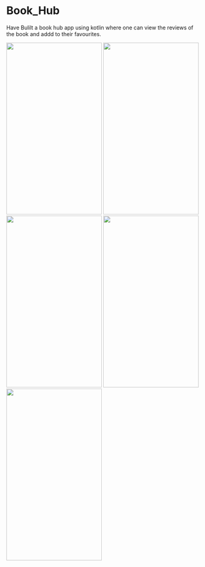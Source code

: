 # Book_Hub

 Have Bulilt a book hub app using kotlin where one can view the reviews of the book and addd to their favourites.

<img src="https://user-images.githubusercontent.com/42185028/119081144-007be380-ba19-11eb-8016-727371e91c47.jpg" width="250" height="450"> <img src="https://user-images.githubusercontent.com/42185028/119081139-fe198980-ba18-11eb-925a-07f9b5bce6ca.jpg" width="250" height="450"> 
<img src="https://user-images.githubusercontent.com/42185028/119081146-02de3d80-ba19-11eb-9ada-5edc44a0dc92.jpg" width="250" height="450"> 
<img src="https://user-images.githubusercontent.com/42185028/119081132-fce85c80-ba18-11eb-88e8-bd50927673e4.jpg" width="250" height="450"> 
<img src="https://user-images.githubusercontent.com/42185028/119081125-fa860280-ba18-11eb-98e1-de61fc4b1e51.jpg" width="250" height="450"> 

